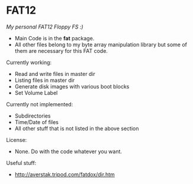 # FAT12

_My personal FAT12 Floppy FS :)_
- Main Code is in the **fat** package.
- All other files belong to my byte array manipulation library but some of them are necessary for this FAT code.

Currently working:
- Read and write files in master dir
- Listing files in master dir
- Generate disk images with various boot blocks
- Set Volume Label

Currently not implemented:
- Subdirectories
- Time/Date of files
- All other stuff that is not listed in the above section

License:
- None. Do with the code whatever you want.

Useful stuff:
- http://averstak.tripod.com/fatdox/dir.htm